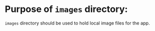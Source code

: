 # Purpose of `images` directory:
`images` directory should be used to hold local image files for the app.